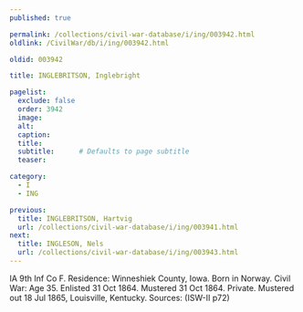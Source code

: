 ```yaml
---
published: true

permalink: /collections/civil-war-database/i/ing/003942.html
oldlink: /CivilWar/db/i/ing/003942.html

oldid: 003942

title: INGLEBRITSON, Inglebright

pagelist:
  exclude: false
  order: 3942
  image: 
  alt:
  caption:
  title:
  subtitle:      # Defaults to page subtitle
  teaser:

category: 
  - I 
  - ING

previous:
  title: INGLEBRITSON, Hartvig
  url: /collections/civil-war-database/i/ing/003941.html  
next:
  title: INGLESON, Nels
  url: /collections/civil-war-database/i/ing/003943.html   
---
```

IA 9th Inf Co F. Residence: Winneshiek County, Iowa. Born in Norway. Civil War: Age 35. Enlisted 31 Oct 1864. Mustered 31 Oct 1864. Private. Mustered out 18 Jul 1865, Louisville, Kentucky. Sources: (ISW-II p72)